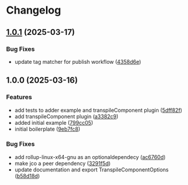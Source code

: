 # Changelog

## [1.0.1](https://github.com/rioam2/rollup-plugin-jco/compare/rollup-plugin-jco/v1.0.0...rollup-plugin-jco/v1.0.1) (2025-03-17)


### Bug Fixes

* update tag matcher for publish workflow ([4358d6e](https://github.com/rioam2/rollup-plugin-jco/commit/4358d6eb6665989e25166fee102c83ef6e17fece))

## 1.0.0 (2025-03-16)


### Features

* add tests to adder example and transpileComponent plugin ([5dff82f](https://github.com/rioam2/rollup-plugin-jco/commit/5dff82f31990259117fa7c49edd18afc8420e8fa))
* add transpileComponent plugin ([a3382c9](https://github.com/rioam2/rollup-plugin-jco/commit/a3382c9d06364ab7fd54fcec7e1618f3e15c2f48))
* added initial example ([799cc05](https://github.com/rioam2/rollup-plugin-jco/commit/799cc05121610684b987df636e435c78f95da2a4))
* initial boilerplate ([9eb7fc8](https://github.com/rioam2/rollup-plugin-jco/commit/9eb7fc88d0eaf251e5501b2548bc6134b2874eec))


### Bug Fixes

* add rollup-linux-x64-gnu as an optionaldependecy ([ac6760d](https://github.com/rioam2/rollup-plugin-jco/commit/ac6760db803dd30712f49930af361195575ee595))
* make jco a peer dependency ([3291f5d](https://github.com/rioam2/rollup-plugin-jco/commit/3291f5dbd93e97a8b34d8d577cbba7961a2c41e3))
* update documentation and export TranspileComponentOptions ([b58d18d](https://github.com/rioam2/rollup-plugin-jco/commit/b58d18d69a8044b4232ddc8ab6ab26e3d5bea982))
